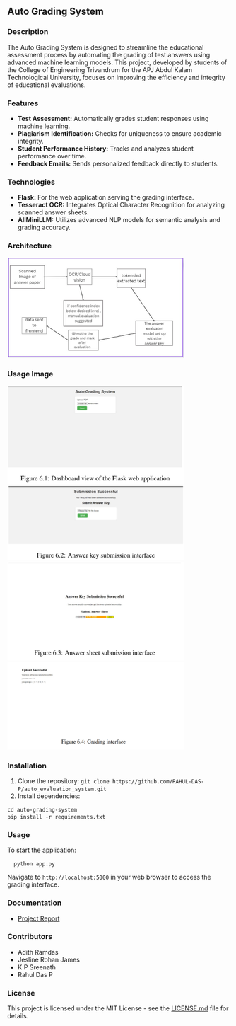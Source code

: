 ## Auto Grading System

### Description
The Auto Grading System is designed to streamline the educational assessment process by automating the grading of test answers using advanced machine learning models. This project, developed by students of the College of Engineering Trivandrum for the APJ Abdul Kalam Technological University, focuses on improving the efficiency and integrity of educational evaluations.

### Features
- **Test Assessment:** Automatically grades student responses using machine learning.
- **Plagiarism Identification:** Checks for uniqueness to ensure academic integrity.
- **Student Performance History:** Tracks and analyzes student performance over time.
- **Feedback Emails:** Sends personalized feedback directly to students.

### Technologies
- **Flask:** For the web application serving the grading interface.
- **Tesseract OCR:** Integrates Optical Character Recognition for analyzing scanned answer sheets.
- **AllMiniLLM:** Utilizes advanced NLP models for semantic analysis and grading accuracy.

### Architecture 

<img src="https://github.com/RAHUL-DAS-P/auto_evaluation_system/blob/main/Architecture%20Project.png" width="400"/>

### Usage Image

<img src="https://github.com/RAHUL-DAS-P/auto_evaluation_system/blob/main/Project%201.png" width="400"/>

<img src="https://github.com/RAHUL-DAS-P/auto_evaluation_system/blob/main/Project%202.png" width="400"/>

<img src="https://github.com/RAHUL-DAS-P/auto_evaluation_system/blob/main/Project%203.png" width="400"/>

<img src="https://github.com/RAHUL-DAS-P/auto_evaluation_system/blob/main/Project%204.png" width="400"/>

### Installation

1. Clone the repository:
  ```git clone https://github.com/RAHUL-DAS-P/auto_evaluation_system.git```
2. Install dependencies:
  ```
  cd auto-grading-system
  pip install -r requirements.txt
```

### Usage

To start the application:
```
  python app.py
```
  Navigate to `http://localhost:5000` in your web browser to access the grading interface.

### Documentation

- [Project Report](https://github.com/RAHUL-DAS-P/auto_evaluation_system/blob/main/Project%20Report.pdf)

### Contributors
- Adith Ramdas
- Jesline Rohan James
- K P Sreenath
- Rahul Das P

### License
This project is licensed under the MIT License - see the [LICENSE.md](LICENSE) file for details.

